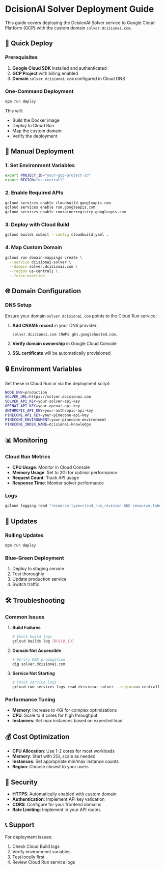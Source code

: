 # DcisionAI Solver Deployment Guide

This guide covers deploying the DcisionAI Solver service to Google Cloud Platform (GCP) with the custom domain `solver.dcisionai.com`.

## 🚀 Quick Deploy

### Prerequisites
1. **Google Cloud SDK** installed and authenticated
2. **GCP Project** with billing enabled
3. **Domain** `solver.dcisionai.com` configured in Cloud DNS

### One-Command Deployment
```bash
npm run deploy
```

This will:
- Build the Docker image
- Deploy to Cloud Run
- Map the custom domain
- Verify the deployment

## 🔧 Manual Deployment

### 1. Set Environment Variables
```bash
export PROJECT_ID="your-gcp-project-id"
export REGION="us-central1"
```

### 2. Enable Required APIs
```bash
gcloud services enable cloudbuild.googleapis.com
gcloud services enable run.googleapis.com
gcloud services enable containerregistry.googleapis.com
```

### 3. Deploy with Cloud Build
```bash
gcloud builds submit --config cloudbuild.yaml .
```

### 4. Map Custom Domain
```bash
gcloud run domain-mappings create \
  --service dcisionai-solver \
  --domain solver.dcisionai.com \
  --region us-central1 \
  --force-override
```

## 🌐 Domain Configuration

### DNS Setup
Ensure your domain `solver.dcisionai.com` points to the Cloud Run service:

1. **Add CNAME record** in your DNS provider:
   ```
   solver.dcisionai.com CNAME ghs.googlehosted.com.
   ```

2. **Verify domain ownership** in Google Cloud Console

3. **SSL certificate** will be automatically provisioned

## 🔒 Environment Variables

Set these in Cloud Run or via the deployment script:

```bash
NODE_ENV=production
SOLVER_URL=https://solver.dcisionai.com
SOLVER_API_KEY=your-solver-api-key
OPENAI_API_KEY=your-openai-api-key
ANTHROPIC_API_KEY=your-anthropic-api-key
PINECONE_API_KEY=your-pinecone-api-key
PINECONE_ENVIRONMENT=your-pinecone-environment
PINECONE_INDEX_NAME=dcisionai-knowledge
```

## 📊 Monitoring

### Cloud Run Metrics
- **CPU Usage**: Monitor in Cloud Console
- **Memory Usage**: Set to 2Gi for optimal performance
- **Request Count**: Track API usage
- **Response Time**: Monitor solver performance

### Logs
```bash
gcloud logging read "resource.type=cloud_run_revision AND resource.labels.service_name=dcisionai-solver"
```

## 🔄 Updates

### Rolling Updates
```bash
npm run deploy
```

### Blue-Green Deployment
1. Deploy to staging service
2. Test thoroughly
3. Update production service
4. Switch traffic

## 🛠️ Troubleshooting

### Common Issues

1. **Build Failures**
   ```bash
   # Check build logs
   gcloud builds log [BUILD_ID]
   ```

2. **Domain Not Accessible**
   ```bash
   # Verify DNS propagation
   dig solver.dcisionai.com
   ```

3. **Service Not Starting**
   ```bash
   # Check service logs
   gcloud run services logs read dcisionai-solver --region=us-central1
   ```

### Performance Tuning
- **Memory**: Increase to 4Gi for complex optimizations
- **CPU**: Scale to 4 cores for high throughput
- **Instances**: Set max instances based on expected load

## 💰 Cost Optimization

- **CPU Allocation**: Use 1-2 cores for most workloads
- **Memory**: Start with 2Gi, scale as needed
- **Instances**: Set appropriate min/max instance counts
- **Region**: Choose closest to your users

## 🔐 Security

- **HTTPS**: Automatically enabled with custom domain
- **Authentication**: Implement API key validation
- **CORS**: Configure for your frontend domains
- **Rate Limiting**: Implement in your API routes

## 📞 Support

For deployment issues:
1. Check Cloud Build logs
2. Verify environment variables
3. Test locally first
4. Review Cloud Run service logs 